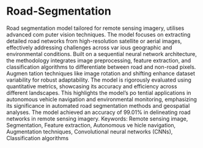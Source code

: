 # Road-Segmentation

 Road segmentation model tailored for remote sensing imagery, utilises advanced com
puter vision techniques. The model focuses on extracting detailed road networks from
 high-resolution satellite or aerial images, effectively addressing challenges across var
ious geographic and environmental conditions. Built on a sequential neural network
 architecture, the methodology integrates image preprocessing, feature extraction, and
 classification algorithms to differentiate between road and non-road pixels. Augmen
tation techniques like image rotation and shifting enhance dataset variability for robust
 adaptability. The model is rigorously evaluated using quantitative metrics, showcasing
 its accuracy and efficiency across different landscapes. This highlights the model’s po
tential applications in autonomous vehicle navigation and environmental monitoring,
 emphasizing its significance in automated road segmentation methods and geospatial
 analyses. The model achieved an accuracy of 99.01% in delineating road networks in
 remote sensing imagery.
 Keywords: Remote sensing image, Segmentation, Feature extraction, Autonomous ve
hicle navigation, Augmentation techniques, Convolutional neural networks (CNNs),
 Classification algorithms

